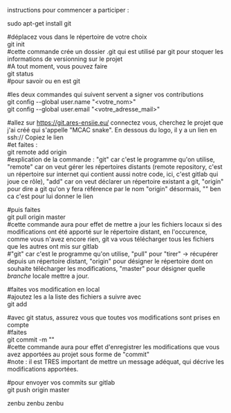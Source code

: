 instructions pour commencer a participer :  

sudo apt-get install git  

#déplacez vous dans le répertoire de votre choix  
    git init  
#cette commande crée un dossier .git qui est utilisé par git pour stoquer les informations de versionning sur le projet  
#A tout moment, vous pouvez faire  
    git status  
#pour savoir ou en est git  

#les deux commandes qui suivent servent a signer vos contributions  
    git config --global user.name "<votre_nom>"  
    git config --global user.email "<votre_adresse_mail>"  

#allez sur https://git.ares-ensiie.eu/ connectez vous, cherchez le projet que j'ai créé qui s'appelle "MCAC snake". En dessous du logo, il y a un lien en ssh:// Copiez le lien  
#et faites :  
    git remote add origin <lien>  
#explication de la commande : "git" car c'est le programme qu'on utilise, "remote" car on veut gérer les répertoires distants (remote repository, c'est un répertoire sur internet qui contient aussi notre code, ici, c'est gitlab qui joue ce rôle), "add" car on veut déclarer un répertoire existant a git, "origin" pour dire a git qu'on y fera référence par le nom "origin" désormais, "<lien>" ben ca c'est pour lui donner le lien  

#puis faites  
    git pull origin master  
#cette commande aura pour effet de mettre a jour les fichiers locaux si des modifications ont été apporté sur le répertoire distant, en l'occurence, comme vous n'avez encore rien, git va vous télécharger tous les fichiers que les autres ont mis sur gitlab  
#"git" car c'est le programme qu'on utilise, "pull" pour "tirer" -> récupérer depuis un répertoire distant, "origin" pour désigner le répertoire dont on souhaite télécharger les modifications, "master" pour désigner quelle *branche* locale mettre a jour.  

#faites vos modification en local  
#ajoutez les a la liste des fichiers a suivre avec  
    git add <fichier>  

#avec git status, assurez vous que toutes vos modifications sont prises en compte  
#faites  
    git commit -m "<votre message>"  
#cette commande aura pour effet d'enregistrer les modifications que vous avez apportées au projet sous forme de "commit"  
#note : il est TRES important de mettre un message adéquat, qui décrive les modifications apportées.  

#pour envoyer vos commits sur gitlab  
    git push origin master  
























































zenbu zenbu zenbu

